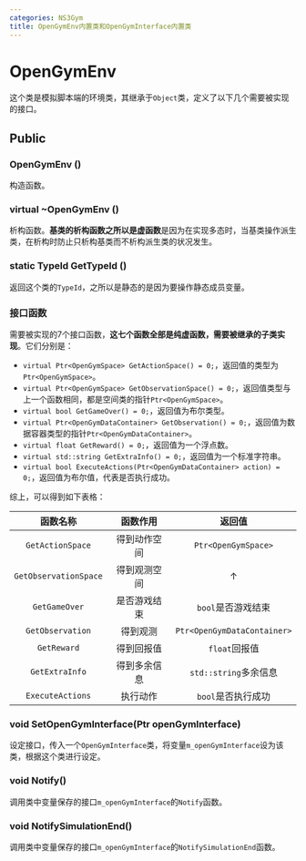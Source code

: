 ```yaml
---
categories: NS3Gym
title: OpenGymEnv内置类和OpenGymInterface内置类
---
```


# OpenGymEnv

这个类是模拟脚本端的环境类，其继承于`Object`类，定义了以下几个需要被实现的接口。

## Public

### OpenGymEnv ()

构造函数。

### virtual ~OpenGymEnv ()

析构函数。**基类的析构函数之所以是虚函数**是因为在实现多态时，当基类操作派生类，在析构时防止只析构基类而不析构派生类的状况发生。

### static TypeId GetTypeId ()

返回这个类的`TypeId`，之所以是静态的是因为要操作静态成员变量。

### 接口函数

需要被实现的7个接口函数，**这七个函数全部是纯虚函数，需要被继承的子类实现**。它们分别是：

- `virtual Ptr<OpenGymSpace> GetActionSpace() = 0;`，返回值的类型为`Ptr<OpenGymSpace>`。
- `virtual Ptr<OpenGymSpace> GetObservationSpace() = 0;`，返回值类型与上一个函数相同，都是空间类的指针`Ptr<OpenGymSpace>`。
- `virtual bool GetGameOver() = 0;`，返回值为布尔类型。
- `virtual Ptr<OpenGymDataContainer> GetObservation() = 0;`，返回值为数据容器类型的指针`Ptr<OpenGymDataContainer>`。
- `virtual float GetReward() = 0;`，返回值为一个浮点数。
- `virtual std::string GetExtraInfo() = 0;`，返回值为一个标准字符串。
- `virtual bool ExecuteActions(Ptr<OpenGymDataContainer> action) = 0;`，返回值为布尔值，代表是否执行成功。

综上，可以得到如下表格：

|       函数名称        |   函数作用   |           返回值            |
| :-------------------: | :----------: | :-------------------------: |
|   `GetActionSpace`    | 得到动作空间 |     `Ptr<OpenGymSpace>`     |
| `GetObservationSpace` | 得到观测空间 |              ↑              |
|     `GetGameOver`     | 是否游戏结束 |     `bool`是否游戏结束      |
|   `GetObservation`    |   得到观测   | `Ptr<OpenGymDataContainer>` |
|      `GetReward`      |  得到回报值  |        `float`回报值        |
|    `GetExtraInfo`     | 得到多余信息 |    `std::string`多余信息    |
|   `ExecuteActions`    |   执行动作   |     `bool`是否执行成功      |

### void SetOpenGymInterface(Ptr<OpenGymInterface> openGymInterface)

设定接口，传入一个`OpenGymInterface`类，将变量`m_openGymInterface`设为该类，根据这个类进行设定。

### void Notify()

调用类中变量保存的接口`m_openGymInterface`的`Notify`函数。

### void NotifySimulationEnd()

调用类中变量保存的接口`m_openGymInterface`的`NotifySimulationEnd`函数。

